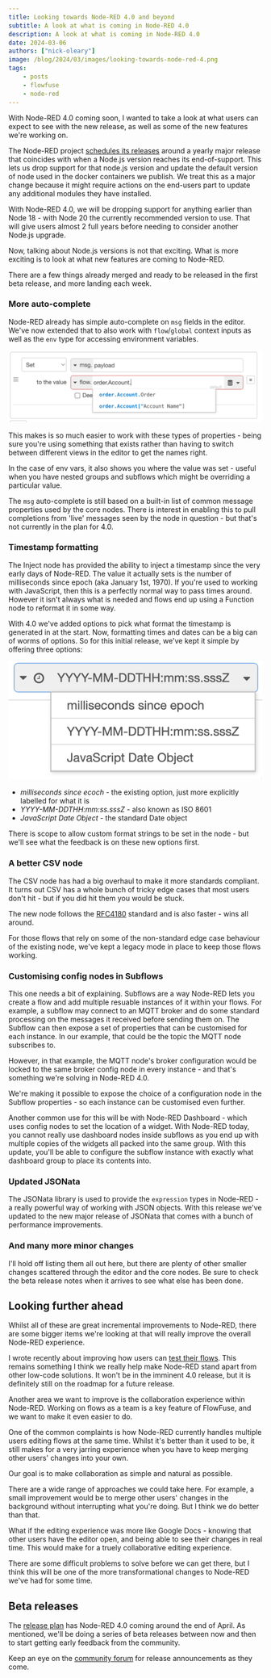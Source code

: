 ```yaml
---
title: Looking towards Node-RED 4.0 and beyond
subtitle: A look at what is coming in Node-RED 4.0
description: A look at what is coming in Node-RED 4.0
date: 2024-03-06
authors: ["nick-oleary"]
image: /blog/2024/03/images/looking-towards-node-red-4.png
tags:
    - posts
    - flowfuse
    - node-red
---
```


With Node-RED 4.0 coming soon, I wanted to take a look at what users can expect to see with the new release,
as well as some of the new features we're working on.

<!--more-->

The Node-RED project [schedules its releases](https://nodered.org/about/releases/) around a yearly major release that coincides with when a Node.js version
reaches its end-of-support. This lets us drop support for that node.js version and update the default version of node used
in the docker containers we publish. We treat this as a major change because  it might require actions on the end-users part to update any additional modules they have installed.

With Node-RED 4.0, we will be dropping support for anything earlier than Node 18 - with Node 20 the currently recommended version to use. That will give users almost 2 full years before needing to consider another Node.js upgrade.

Now, talking about Node.js versions is not that exciting. What is more exciting is to look at what new features are coming to Node-RED.

There are a few things already merged and ready to be released in the first beta release, and more landing each week.

### More auto-complete

Node-RED already has simple auto-complete on `msg` fields in the editor. We've now extended that to also work with `flow`/`global` context inputs as well as the `env` type for accessing environment variables.

![](./images/nr4-auto-complete.png)

This makes is so much easier to work with these types of properties - being sure you're using something that exists rather than having to switch between different views in the editor to get the names right.

In the case of env vars, it also shows you where the value was set - useful when you have nested groups and subflows which might be overriding a particular value.

The `msg` auto-complete is still based on a built-in list of common message properties used by the core nodes. There is interest in enabling this to pull completions from 'live' messages seen by the node in question - but that's not currently in the plan for 4.0.

### Timestamp formatting

The Inject node has provided the ability to inject a timestamp since the very early days of Node-RED. The value it actually sets is the number of milliseconds since epoch (aka January 1st, 1970). If you're used to working with JavaScript, then this is a perfectly normal way to pass times around. However it isn't always what is needed and flows end up using a Function node to reformat it in some way.

With 4.0 we've added options to pick what format the timestamp is generated in at the start. Now, formatting times and dates can be a big can of worms of options. So for this initial release, we've kept it simple by offering three options:

![](./images/nr4-timestamp-formatting.png)

 - *milliseconds since ecoch* - the existing option, just more explicitly labelled for what it is
 - *YYYY-MM-DDTHH:mm:ss.sssZ* - also known as ISO 8601
 - *JavaScript Date Object* - the standard Date object

There is scope to allow custom format strings to be set in the node - but we'll see what the feedback is on these new options first.

### A better CSV node

The CSV node has had a big overhaul to make it more standards compliant. It turns out CSV has a whole bunch of tricky edge cases that most users don't hit - but if you did hit them you would be stuck.

The new node follows the [RFC4180](https://www.ietf.org/rfc/rfc4180.txt) standard and is also faster - wins all around.

For those flows that rely on some of the non-standard edge case behaviour of the existing node, we've kept a legacy mode in place to keep those flows working.


### Customising config nodes in Subflows

This one needs a bit of explaining. Subflows are a way Node-RED lets you create a flow and add multiple resuable instances of it within your flows. For example, a subflow may connect to an MQTT broker and do some standard processing on the messages it received before sending them on. The Subflow can then expose a set of properties that can be customised for each instance. In our example, that could be the topic the MQTT node subscribes to.

However, in that example, the MQTT node's broker configuration would be locked to the same broker config node in every instance - and that's something we're solving in Node-RED 4.0.

We're making it possible to expose the choice of a configuration node in the Subflow properties - so each instance can be customised even further.

Another common use for this will be with Node-RED Dashboard - which uses config nodes to set the location of a widget. With Node-RED today, you cannot really use dashboard nodes inside subflows as you end up with multiple copies of the widgets all packed into the same group. With this update, you'll be able to configure the subflow instance with exactly what dashboard group to place its contents into.

### Updated JSONata

The JSONata library is used to provide the `expression` types in Node-RED - a really powerful way of working with JSON objects. With this release we've updated to the new major release of JSONata that comes with a bunch of performance improvements.

### And many more minor changes

I'll hold off listing them all out here, but there are plenty of other smaller changes scattered through the editor and the core nodes. Be sure to check the beta release notes when it arrives to see what else has been done.

## Looking further ahead

Whilst all of these are great incremental improvements to Node-RED, there are some bigger items we're looking at that will really improve the overall Node-RED experience.

I wrote recently about improving how users can [test their flows](/blog/2024/02/software-development-in-node-red/#testing). This remains something I think we really help make Node-RED stand apart from other low-code solutions. It won't be in the imminent 4.0 release, but it is definitely still on the roadmap for a future release.

Another area we want to improve is the collaboration experience within Node-RED. Working on flows as a team is a key feature of FlowFuse, and we want to make it even easier to do.

One of the common complaints is how Node-RED currently handles multiple users editing flows at the same time. Whilst it's better than it used to be, it still makes for a very jarring experience when you have to keep merging other users' changes into your own.

Our goal is to make collaboration as simple and natural as possible.

There are a wide range of approaches we could take here. For example, a small improvement would be to merge other users' changes in the background without interrupting what you're doing. But I think we do better than that.

What if the editing experience was more like Google Docs - knowing that other users have the editor open, and being able to see their changes in real time. This would make for a truely collaborative editing experience.

There are some difficult problems to solve before we can get there, but I think this will be one of the more transformational changes to Node-RED we've had for some time.

## Beta releases

The [release plan](https://nodered.org/about/releases/) has Node-RED 4.0 coming around the end of April. As mentioned, we'll be doing a series of beta releases between now and then to start getting early feedback from the community.

Keep an eye on the [community forum](https://discourse.nodered.org/c/news/9) for release announcements as they come.



